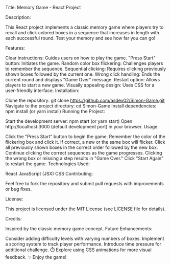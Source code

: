 Title: Memory Game - React Project

Description:

This React project implements a classic memory game where players try to recall and click colored boxes in a sequence that increases in length with each successful round. Test your memory and see how far you can go!

Features:

Clear instructions: Guides users on how to play the game.
"Press Start" button: Initiates the game.
Random color box flickering: Challenges players to remember the sequence.
Sequential clicking: Requires clicking previously shown boxes followed by the current one.
Wrong click handling: Ends the current round and displays "Game Over" message.
Restart option: Allows players to start a new game.
Visually appealing design: Uses CSS for a user-friendly interface.
Installation:

Clone the repository: git clone https://github.com/asdev02/Simon-Game.git
Navigate to the project directory: cd Simon-Game
Install dependencies: npm install (or yarn install)
Running the Project:

Start the development server: npm start (or yarn start)
Open http://localhost:3000 (default development port) in your browser.
Usage:

Click the "Press Start" button to begin the game.
Remember the color of the flickering box and click it.
If correct, a new or the same box will flicker.
Click all previously shown boxes in the correct order followed by the new box.
Continue clicking the correct sequences as the game progresses.
Clicking the wrong box or missing a step results in "Game Over."
Click "Start Again" to restart the game.
Technologies Used:

React
JavaScript (JSX)
CSS
Contributing:

Feel free to fork the repository and submit pull requests with improvements or bug fixes.

License:

This project is licensed under the MIT License (see LICENSE file for details).

Credits:

Inspired by the classic memory game concept.
Future Enhancements:

Consider adding difficulty levels with varying numbers of boxes.
Implement a scoring system to track player performance.
Introduce time pressure for additional challenge. ⏱️
Explore using CSS animations for more visual feedback. ✨
Enjoy the game!
